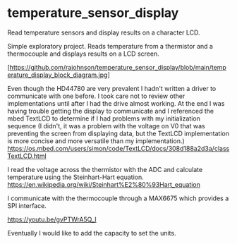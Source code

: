 # temperature_sensor_display
Read temperature sensors and display results on a character LCD.

Simple exploratory project. Reads temperature from a thermistor and a thermocouple and displays results on a LCD screen. 

[https://github.com/rajohnson/temperature_sensor_display/blob/main/temperature_display_block_diagram.jpg]

Even though the HD44780 are very prevalent I hadn't written a driver to communicate with one before. I took care not to review other implementations until after I had the drive almost working. At the end I was having trouble getting the display to communicate and I referenced the mbed TextLCD to determine if I had problems with my initialization sequence (I didn't, it was a problem with the voltage on V0 that was preventing the screen from displaying data, but the TextLCD implementation is more concise and more versatile than my implementation.) https://os.mbed.com/users/simon/code/TextLCD/docs/308d188a2d3a/classTextLCD.html

I read the voltage across the thermistor with the ADC and calculate temperature using the Steinhart-Hart equation. https://en.wikipedia.org/wiki/Steinhart%E2%80%93Hart_equation

I communicate with the thermocouple through a MAX6675 which provides a SPI interface. 

https://youtu.be/gvPTWrA5Q_I

Eventually I would like to add the capacity to set the units. 
